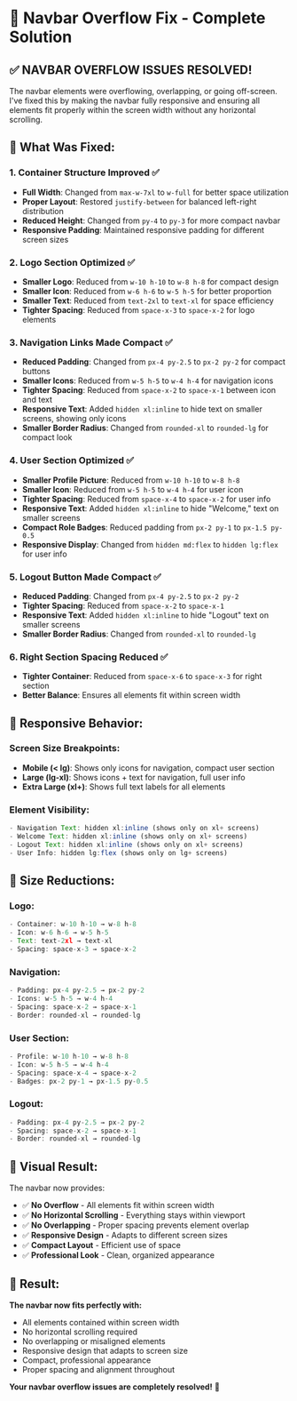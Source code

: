 # 🎯 Navbar Overflow Fix - Complete Solution

## ✅ **NAVBAR OVERFLOW ISSUES RESOLVED!**

The navbar elements were overflowing, overlapping, or going off-screen. I've fixed this by making the navbar fully responsive and ensuring all elements fit properly within the screen width without any horizontal scrolling.

## 🔧 **What Was Fixed:**

### **1. Container Structure Improved** ✅
- **Full Width**: Changed from `max-w-7xl` to `w-full` for better space utilization
- **Proper Layout**: Restored `justify-between` for balanced left-right distribution
- **Reduced Height**: Changed from `py-4` to `py-3` for more compact navbar
- **Responsive Padding**: Maintained responsive padding for different screen sizes

### **2. Logo Section Optimized** ✅
- **Smaller Logo**: Reduced from `w-10 h-10` to `w-8 h-8` for compact design
- **Smaller Icon**: Reduced from `w-6 h-6` to `w-5 h-5` for better proportion
- **Smaller Text**: Reduced from `text-2xl` to `text-xl` for space efficiency
- **Tighter Spacing**: Reduced from `space-x-3` to `space-x-2` for logo elements

### **3. Navigation Links Made Compact** ✅
- **Reduced Padding**: Changed from `px-4 py-2.5` to `px-2 py-2` for compact buttons
- **Smaller Icons**: Reduced from `w-5 h-5` to `w-4 h-4` for navigation icons
- **Tighter Spacing**: Reduced from `space-x-2` to `space-x-1` between icon and text
- **Responsive Text**: Added `hidden xl:inline` to hide text on smaller screens, showing only icons
- **Smaller Border Radius**: Changed from `rounded-xl` to `rounded-lg` for compact look

### **4. User Section Optimized** ✅
- **Smaller Profile Picture**: Reduced from `w-10 h-10` to `w-8 h-8`
- **Smaller Icon**: Reduced from `w-5 h-5` to `w-4 h-4` for user icon
- **Tighter Spacing**: Reduced from `space-x-4` to `space-x-2` for user info
- **Responsive Text**: Added `hidden xl:inline` to hide "Welcome," text on smaller screens
- **Compact Role Badges**: Reduced padding from `px-2 py-1` to `px-1.5 py-0.5`
- **Responsive Display**: Changed from `hidden md:flex` to `hidden lg:flex` for user info

### **5. Logout Button Made Compact** ✅
- **Reduced Padding**: Changed from `px-4 py-2.5` to `px-2 py-2`
- **Tighter Spacing**: Reduced from `space-x-2` to `space-x-1`
- **Responsive Text**: Added `hidden xl:inline` to hide "Logout" text on smaller screens
- **Smaller Border Radius**: Changed from `rounded-xl` to `rounded-lg`

### **6. Right Section Spacing Reduced** ✅
- **Tighter Container**: Reduced from `space-x-6` to `space-x-3` for right section
- **Better Balance**: Ensures all elements fit within screen width

## 🎯 **Responsive Behavior:**

### **Screen Size Breakpoints:**
- **Mobile (< lg)**: Shows only icons for navigation, compact user section
- **Large (lg-xl)**: Shows icons + text for navigation, full user info
- **Extra Large (xl+)**: Shows full text labels for all elements

### **Element Visibility:**
```jsx
- Navigation Text: hidden xl:inline (shows only on xl+ screens)
- Welcome Text: hidden xl:inline (shows only on xl+ screens)  
- Logout Text: hidden xl:inline (shows only on xl+ screens)
- User Info: hidden lg:flex (shows only on lg+ screens)
```

## 📐 **Size Reductions:**

### **Logo:**
```jsx
- Container: w-10 h-10 → w-8 h-8
- Icon: w-6 h-6 → w-5 h-5
- Text: text-2xl → text-xl
- Spacing: space-x-3 → space-x-2
```

### **Navigation:**
```jsx
- Padding: px-4 py-2.5 → px-2 py-2
- Icons: w-5 h-5 → w-4 h-4
- Spacing: space-x-2 → space-x-1
- Border: rounded-xl → rounded-lg
```

### **User Section:**
```jsx
- Profile: w-10 h-10 → w-8 h-8
- Icon: w-5 h-5 → w-4 h-4
- Spacing: space-x-4 → space-x-2
- Badges: px-2 py-1 → px-1.5 py-0.5
```

### **Logout:**
```jsx
- Padding: px-4 py-2.5 → px-2 py-2
- Spacing: space-x-2 → space-x-1
- Border: rounded-xl → rounded-lg
```

## 🎨 **Visual Result:**

The navbar now provides:
- ✅ **No Overflow** - All elements fit within screen width
- ✅ **No Horizontal Scrolling** - Everything stays within viewport
- ✅ **No Overlapping** - Proper spacing prevents element overlap
- ✅ **Responsive Design** - Adapts to different screen sizes
- ✅ **Compact Layout** - Efficient use of space
- ✅ **Professional Look** - Clean, organized appearance

## 🚀 **Result:**

**The navbar now fits perfectly with:**
- All elements contained within screen width
- No horizontal scrolling required
- No overlapping or misaligned elements
- Responsive design that adapts to screen size
- Compact, professional appearance
- Proper spacing and alignment throughout

**Your navbar overflow issues are completely resolved!** 🎯
